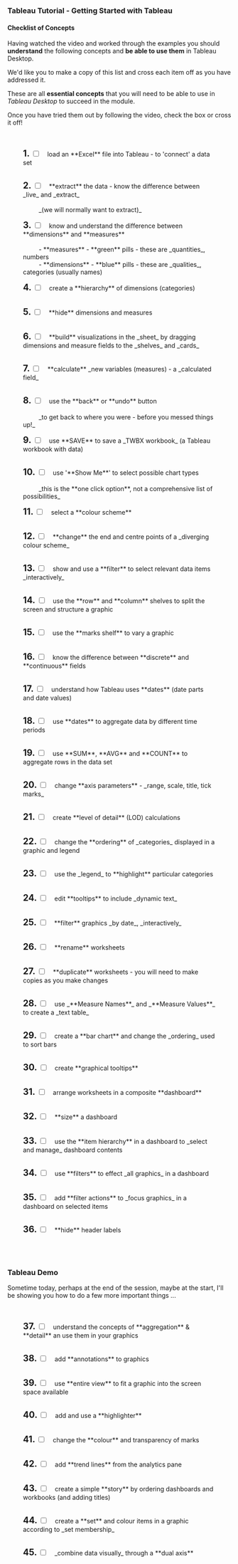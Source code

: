### Tableau Tutorial - Getting Started with Tableau

<!--link rel="stylesheet" href="https://staff.city.ac.uk/~jad7/epm948/epm948.css"-->
<link rel="stylesheet" href="https://jsndyks.github.io/sg2047/css/sg2047.css">

<style type="text/css">
  blockquote {margin:0.5em; margin-left:2em; padding:0.5em; padding-left:2em;
    background-color:#f0f0f0; border-left:solid #d0d0d0 2px; }
  ul {margin:0.5em; margin-left:2em; padding:0.5em; padding-left:2em;}
  .task-list-item-checkbox {
  background-color: #f00; color:#0f0;
  cursor: default;
  appearance: checkbox;
  box-sizing: border-box;
  }
  .task-list-item-checkbox {
  background-color: #f00; color:#0f0;
  cursor: default;
  appearance: checkbox;
  box-sizing: border-box;
  }

</style>

#### Checklist of Concepts

Having watched the video and worked through the examples you should **understand** the following concepts and **be able to use them** in Tableau Desktop.

We'd like you to make a copy of this list and cross each item off as you have addressed it.

These are all **essential concepts** that you will need to be able to use in _Tableau Desktop_ to succeed in the module.

Once you have tried them out by following the video, check the box or cross it off!

<style>
    .checkList {padding-left:4em; padding:2em;}
    .checkItem {padding:0.5em;}
    .checkNum  {font-weight:bold; font-size:140%}
</style>

<div class="checkList" markdown="1">

<div class="checkItem" markdown="1"><span class="checkNum">1.</span>
<input type="checkbox" id="to1"><label markdown="1" for="to1">
&nbsp;&nbsp; load an **Excel** file into Tableau - to 'connect' a data set
<br/></label>&nbsp;
</div>

<div class="checkItem" markdown="1"><span class="checkNum">2.</span>
<input type="checkbox" id="to2"><label markdown="1" for="to2">
&nbsp;&nbsp; **extract** the data - know the difference between _live_ and _extract_
<br/></label>&nbsp;
<br/>&nbsp;&nbsp;&nbsp;&nbsp;&nbsp;&nbsp;&nbsp;&nbsp; _(we will normally want to extract)_ <br/>
</div>

<div class="checkItem" markdown="1"><span class="checkNum">3.</span>
<input type="checkbox" id="to3"><label markdown="1" for="to3">
&nbsp;&nbsp; know and understand the difference between **dimensions** and **measures**
<br/></label>&nbsp;
<br/>&nbsp;&nbsp;&nbsp;&nbsp;&nbsp;&nbsp;&nbsp;&nbsp; - **measures** - **green** pills - these are _quantities_, numbers
<br/>&nbsp;&nbsp;&nbsp;&nbsp;&nbsp;&nbsp;&nbsp;&nbsp; - **dimensions** - **blue** pills - these are _qualities_, categories (usually names) <br/>
</div>

<div class="checkItem" markdown="1"><span class="checkNum">4.</span>
<input type="checkbox" id="to4"><label markdown="1" for="to4">
&nbsp;&nbsp; create a **hierarchy** of dimensions (categories)
<br/></label>&nbsp;
</div>

<div class="checkItem" markdown="1"><span class="checkNum">5.</span>
<input type="checkbox" id="to5"><label markdown="1" for="to5">
&nbsp;&nbsp; **hide** dimensions and measures
<br/></label>&nbsp;
</div>

<div class="checkItem" markdown="1"><span class="checkNum">6.</span>
<input type="checkbox" id="to6"><label markdown="1" for="to6">
&nbsp;&nbsp; **build** visualizations in the _sheet_ by dragging dimensions and measure fields to the _shelves_ and _cards_
<br/></label>&nbsp;
</div>

<div class="checkItem" markdown="1"><span class="checkNum">7.</span>
<input type="checkbox" id="to7"><label markdown="1" for="to7">
&nbsp;&nbsp; **calculate** _new variables (measures) - a _calculated field_
<br/></label>&nbsp;
</div>

<div class="checkItem" markdown="1"><span class="checkNum">8.</span>
<input type="checkbox" id="to8"><label markdown="1" for="to8">
&nbsp;&nbsp; use the **back** or **undo** button
<br/></label>&nbsp;
<br/>&nbsp;&nbsp;&nbsp;&nbsp;&nbsp;&nbsp;&nbsp;&nbsp; _to get back to where you were - before you messed things up!_ <br/>
</div>

<div class="checkItem" markdown="1"><span class="checkNum">9.</span>
<input type="checkbox" id="to9"><label markdown="1" for="to9">
&nbsp;&nbsp; use **SAVE** to save a _TWBX workbook_ (a Tableau workbook with data)
<br/></label>&nbsp;
</div>

<div class="checkItem" markdown="1"><span class="checkNum">10.</span>
<input type="checkbox" id="to10"><label markdown="1" for="to10">
&nbsp;&nbsp; use '**Show Me**' to select possible chart types
<br/></label>&nbsp;
<br/>&nbsp;&nbsp;&nbsp;&nbsp;&nbsp;&nbsp;&nbsp;&nbsp; _this is the **one click option**, not a comprehensive list of possibilities_ <br/>
</div>

<div class="checkItem" markdown="1"><span class="checkNum">11.</span>
<input type="checkbox" id="to11"><label markdown="1" for="to11">
&nbsp;&nbsp; select a **colour scheme**
<br/></label>&nbsp;
</div>

<div class="checkItem" markdown="1"><span class="checkNum">12.</span>
<input type="checkbox" id="to12"><label markdown="1" for="to12">
&nbsp;&nbsp; **change** the end and centre points of a _diverging colour scheme_
<br/></label>&nbsp;
</div>

<div class="checkItem" markdown="1"><span class="checkNum">13.</span>
<input type="checkbox" id="to13"><label markdown="1" for="to13">
&nbsp;&nbsp; show and use a **filter** to select relevant data items _interactively_
<br/></label>&nbsp;
</div>

<div class="checkItem" markdown="1"><span class="checkNum">14.</span>
<input type="checkbox" id="to14"><label markdown="1" for="to14">
&nbsp;&nbsp; use the **row** and **column** shelves to split the screen and structure a graphic
<br/></label>&nbsp;
</div>

<div class="checkItem" markdown="1"><span class="checkNum">15.</span>
<input type="checkbox" id="to15"><label markdown="1" for="to15">
&nbsp;&nbsp; use the **marks shelf** to vary a graphic
<br/></label>&nbsp;
</div>

<div class="checkItem" markdown="1"><span class="checkNum">16.</span>
<input type="checkbox" id="to16"><label markdown="1" for="to16">
&nbsp;&nbsp; know the difference between **discrete** and **continuous** fields
<br/></label>&nbsp;
</div>

<div class="checkItem" markdown="1"><span class="checkNum">17.</span>
<input type="checkbox" id="to17"><label markdown="1" for="to17">
&nbsp;&nbsp; understand how Tableau uses **dates** (date parts and date values)
<br/></label>&nbsp;
</div>

<div class="checkItem" markdown="1"><span class="checkNum">18.</span>
<input type="checkbox" id="to18"><label markdown="1" for="to18">
&nbsp;&nbsp; use **dates** to aggregate data by different time periods
<br/></label>&nbsp;
</div>

<div class="checkItem" markdown="1"><span class="checkNum">19.</span>
<input type="checkbox" id="to19"><label markdown="1" for="to19">
&nbsp;&nbsp; use **SUM**, **AVG** and **COUNT** to aggregate rows in the data set
<br/></label>&nbsp;
</div>

<div class="checkItem" markdown="1"><span class="checkNum">20.</span>
<input type="checkbox" id="to20"><label markdown="1" for="to20">
&nbsp;&nbsp; change **axis parameters** - _range, scale, title, tick marks_
<br/></label>&nbsp;
</div>

<div class="checkItem" markdown="1"><span class="checkNum">21.</span>
<input type="checkbox" id="to21"><label markdown="1" for="to21">
&nbsp;&nbsp; create **level of detail** (LOD) calculations
<br/></label>&nbsp;
</div>

<div class="checkItem" markdown="1"><span class="checkNum">22.</span>
<input type="checkbox" id="to22"><label markdown="1" for="to22">
&nbsp;&nbsp; change the **ordering** of _categories_ displayed in a graphic and legend
<br/></label>&nbsp;
</div>

<div class="checkItem" markdown="1"><span class="checkNum">23.</span>
<input type="checkbox" id="to23"><label markdown="1" for="to23">
&nbsp;&nbsp; use the _legend_ to **highlight** particular categories
<br/></label>&nbsp;
</div>

<div class="checkItem" markdown="1"><span class="checkNum">24.</span>
<input type="checkbox" id="to24"><label markdown="1" for="to24">
&nbsp;&nbsp; edit **tooltips** to include _dynamic text_
<br/></label>&nbsp;
</div>

<div class="checkItem" markdown="1"><span class="checkNum">25.</span>
<input type="checkbox" id="to25"><label markdown="1" for="to25">
&nbsp;&nbsp; **filter** graphics _by date_, _interactively_
<br/></label>&nbsp;
</div>

<div class="checkItem" markdown="1"><span class="checkNum">26.</span>
<input type="checkbox" id="to26"><label markdown="1" for="to26">
&nbsp;&nbsp; **rename** worksheets
<br/></label>&nbsp;
</div>

<div class="checkItem" markdown="1"><span class="checkNum">27.</span>
<input type="checkbox" id="to27"><label markdown="1" for="to27">
&nbsp;&nbsp; **duplicate** worksheets - you will need to make copies as you make changes
<br/></label>&nbsp;
</div>

<div class="checkItem" markdown="1"><span class="checkNum">28.</span>
<input type="checkbox" id="to28"><label markdown="1" for="to28">
&nbsp;&nbsp; use _**Measure Names**_ and _**Measure Values**_ to create a _text table_
<br/></label>&nbsp;
</div>

<div class="checkItem" markdown="1"><span class="checkNum">29.</span>
<input type="checkbox" id="to29"><label markdown="1" for="to29">
&nbsp;&nbsp; create a **bar chart** and change the _ordering_ used to sort bars
<br/></label>&nbsp;
</div>

<div class="checkItem" markdown="1"><span class="checkNum">30.</span>
<input type="checkbox" id="to30"><label markdown="1" for="to30">
&nbsp;&nbsp; create **graphical tooltips**
<br/></label>&nbsp;
</div>

<div class="checkItem" markdown="1"><span class="checkNum">31.</span>
<input type="checkbox" id="to31"><label markdown="1" for="to31">
&nbsp;&nbsp; arrange worksheets in a composite **dashboard**
<br/></label>&nbsp;
</div>

<div class="checkItem" markdown="1"><span class="checkNum">32.</span>
<input type="checkbox" id="to32"><label markdown="1" for="to32">
&nbsp;&nbsp; **size** a dashboard
<br/></label>&nbsp;
</div>

<div class="checkItem" markdown="1"><span class="checkNum">33.</span>
<input type="checkbox" id="to33"><label markdown="1" for="to33">
&nbsp;&nbsp; use the **item hierarchy** in a dashboard to _select and manage_ dashboard contents
<br/></label>&nbsp;
</div>

<div class="checkItem" markdown="1"><span class="checkNum">34.</span>
<input type="checkbox" id="to34"><label markdown="1" for="to34">
&nbsp;&nbsp; use **filters** to effect _all graphics_ in a dashboard
<br/></label>&nbsp;
</div>

<div class="checkItem" markdown="1"><span class="checkNum">35.</span>
<input type="checkbox" id="to35"><label markdown="1" for="to35">
&nbsp;&nbsp; add **filter actions** to _focus graphics_ in a dashboard on selected items
<br/></label>&nbsp;
</div>

<div class="checkItem" markdown="1"><span class="checkNum">36.</span>
<input type="checkbox" id="to36"><label markdown="1" for="to36">
&nbsp;&nbsp; **hide** header labels
<br/></label>&nbsp;
</div>

</div>

### Tableau Demo

Sometime today, perhaps at the end of the session, maybe at the start, I'll be showing you how to do a few more important things ...

<div class="checkList" markdown="1">

<div class="checkItem" markdown="1"><span class="checkNum">37.</span>
<input type="checkbox" id="sa1"><label markdown="1" for="sa1">
&nbsp;&nbsp; understand the concepts of **aggregation** & **detail** an use them in your graphics
<br/></label>&nbsp;
</div>

<div class="checkItem" markdown="1"><span class="checkNum">38.</span>
<input type="checkbox" id="sa2"><label markdown="1" for="sa2">
&nbsp;&nbsp; add **annotations** to graphics
<br/></label>&nbsp;
</div>

<div class="checkItem" markdown="1"><span class="checkNum">39.</span>
<input type="checkbox" id="sa3"><label markdown="1" for="sa3">
&nbsp;&nbsp; use **entire view** to fit a graphic into the screen space available
<br/></label>&nbsp;
</div>

<div class="checkItem" markdown="1"><span class="checkNum">40.</span>
<input type="checkbox" id="sa4"><label markdown="1" for="sa4">
&nbsp;&nbsp; add and use a **highlighter**
<br/></label>&nbsp;
</div>

<div class="checkItem" markdown="1"><span class="checkNum">41.</span>
<input type="checkbox" id="sa5"><label markdown="1" for="sa5">
&nbsp;&nbsp; change the **colour** and transparency of marks
<br/></label>&nbsp;
</div>

<div class="checkItem" markdown="1"><span class="checkNum">42.</span>
<input type="checkbox" id="sa6"><label markdown="1" for="sa6">
&nbsp;&nbsp; add **trend lines** from the analytics pane
<br/></label>&nbsp;
</div>

<div class="checkItem" markdown="1"><span class="checkNum">43.</span>
<input type="checkbox" id="sa7"><label markdown="1" for="sa7">
&nbsp;&nbsp; create a simple **story** by ordering dashboards and workbooks (and adding titles)
<br/></label>&nbsp;
</div>

<div class="checkItem" markdown="1"><span class="checkNum">44.</span> 
<input type="checkbox" id="sa8"><label markdown="1" for="sa8">
&nbsp;&nbsp; create a **set** and colour items in a graphic according to _set membership_
<br/></label>&nbsp;
</div>

<div class="checkItem" markdown="1"><span class="checkNum">45.</span>
<input type="checkbox" id="sa9"><label markdown="1" for="sa9">
&nbsp;&nbsp; _combine data visually_ through a **dual axis**
<br/></label>&nbsp;
</div>

</div>
